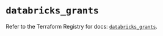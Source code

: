 # `databricks_grants`

Refer to the Terraform Registry for docs: [`databricks_grants`](https://registry.terraform.io/providers/databricks/databricks/1.34.0/docs/resources/grants).
